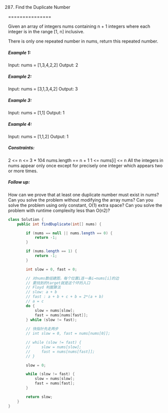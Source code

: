 287. Find the Duplicate Number

===============

Given an array of integers nums containing n + 1 integers where each integer is in the range [1, n] inclusive.

There is only one repeated number in nums, return this repeated number.

##### Example 1:

Input: nums = [1,3,4,2,2]
Output: 2

##### Example 2:

Input: nums = [3,1,3,4,2]
Output: 3

##### Example 3:

Input: nums = [1,1]
Output: 1

##### Example 4:

Input: nums = [1,1,2]
Output: 1

##### Constraints:

2 <= n <= 3 * 104
nums.length == n + 1
1 <= nums[i] <= n
All the integers in nums appear only once except for precisely one integer which appears two or more times.

##### Follow up:

How can we prove that at least one duplicate number must exist in nums?
Can you solve the problem without modifying the array nums?
Can you solve the problem using only constant, O(1) extra space?
Can you solve the problem with runtime complexity less than O(n2)?

```java
class Solution {
    public int findDuplicate(int[] nums) {

        if (nums == null || nums.length == 0) {
            return -1;
        }

        if (nums.length == 1) {
            return -1;
        }

        int slow = 0, fast = 0;

        // 对nums数组建图，每个位置i连一条i→nums[i]的边
        // 要找到的target就是这个环的入口
        // Floyd 判圈算法
        // slow: a + b
        // fast : a + b + c + b = 2*(a + b)
        // a = c
        do {
            slow = nums[slow];
            fast = nums[nums[fast]];
        } while (slow != fast);
        
        // 快指针先走两步
        // int slow = 0, fast = nums[nums[0]];

        // while (slow != fast) {
        //     slow = nums[slow];
        //     fast = nums[nums[fast]];
        // }

        slow = 0;

        while (slow != fast) {
            slow = nums[slow];
            fast = nums[fast];
        }

        return slow;
    }
}
```

